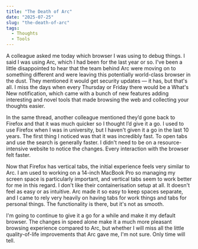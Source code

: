 ```yaml
---
title: "The Death of Arc"
date: "2025-07-25"
slug: "the-death-of-arc"
tags:
  - Thoughts
  - Tools
---
```

A colleague asked me today which browser I was using to debug things. I said I was using Arc, which I had been for the last year or so. I've been a little disappointed to hear that the team behind Arc were moving on to something different and were leaving this potentially world-class browser in the dust. They mentioned it would get security updates — it has, but that's all. I miss the days when every Thursday or Friday there would be a What's New notification, which came with a bunch of new features adding interesting and novel tools that made browsing the web and collecting your thoughts easier.

In the same thread, another colleague mentioned they’d gone back to Firefox and that it was much quicker so I thought I’d give it a go.  I used to use Firefox when I was in university, but I haven't given it a go in the last 10 years. The first thing I noticed was that it was incredibly fast. To open tabs and use the search is generally faster. I didn't need to be on a resource-intensive website to notice the changes. Every interaction with the browser felt faster.

Now that Firefox has vertical tabs, the initial experience feels very similar to Arc. I am used to working on a 14-inch MacBook Pro so managing my screen space is particularly important, and vertical tabs seem to work better for me in this regard. I don't like their containerisation setup at all. It doesn't feel as easy or as intuitive. Arc made it so easy to keep spaces separate, and I came to rely very heavily on having tabs for work things and tabs for personal things. The functionality is there, but it's not as smooth.

I'm going to continue to give it a go for a while and make it my default browser. The changes in speed alone make it a much more pleasant browsing experience compared to Arc, but whether I will miss all the little quality-of-life improvements that Arc gave me, I'm not sure. Only time will tell.
